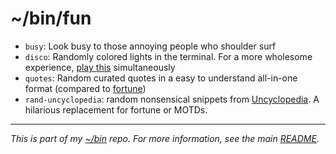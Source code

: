 # ~/bin/fun

- `busy`: Look busy to those annoying people who shoulder surf
- `disco`: Randomly colored lights in the terminal. For a more wholesome experience, [play this](https://www.youtube.com/watch?v=A_sY2rjxq6M) simultaneously
- `quotes`: Random curated quotes in a easy to understand all-in-one format (compared to [fortune](https://en.wikipedia.org/wiki/Fortune_%28Unix%29))
- `rand-uncyclopedia`: random nonsensical snippets from [Uncyclopedia](http://uncyclopedia.wikia.com/wiki/Main_Page). A hilarious replacement for fortune or MOTDs.

---
*This is part of my [~/bin](https://github.com/keithieopia/linux-guides) repo. For more information, see the main [README](https://github.com/keithieopia/bin/blob/master/README.md).*